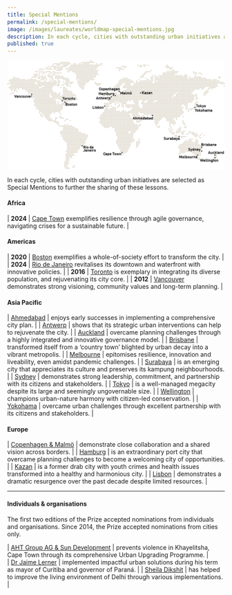 ```yaml
---
title: Special Mentions
permalink: /special-mentions/
image: /images/laureates/worldmap-special-mentions.jpg
description: In each cycle, cities with outstanding urban initiatives are selected as Special Mentions to further the sharing of these lessons.
published: true
---
```


![Special Mentions](/images/laureates/worldmap-special-mentions.jpg/)

In each cycle, cities with outstanding urban initiatives are selected as Special Mentions to further the sharing of these lessons. 

#### **Africa**

| **2024** | [Cape Town](/cape-town/) exemplifies resilience through agile governance, navigating crises for a sustainable future. | 

#### **Americas**

| **2020** | [Boston](/boston/) exemplifies a whole-of-society effort to transform the city. |
| **2024** | [Rio de Janeiro](/rio-de-janeiro/) revitalises its downtown and waterfront with innovative policies. |
| **2016** | [Toronto](/toronto/) is exemplary in integrating its diverse population, and rejuvenating its city core. |
| **2012** |  [Vancouver](/vancouver/) demonstrates strong visioning, community values and long-term planning. |

#### **Asia Pacific**

| [Ahmedabad](/ahmedabad/) | enjoys early successes in implementing a comprehensive city plan. | 
| [Antwerp](/antwerp/) | shows that its strategic urban interventions can help to rejuvenate the city. | 
| [Auckland](/auckland/) | overcame planning challenges through a highly integrated and innovative governance model. | 
| [Brisbane](/brisbane/) | transformed itself from a ‘country town’ blighted by urban decay into a vibrant metropolis. | 
| [Melbourne](/melbourne2/) | epitomises resilience, innovation and liveability, even amidst pandemic challenges. | 
| [Surabaya](/surabaya/) | is an emerging city that appreciates its culture and preserves its kampung neighbourhoods. | 
| [Sydney](/sydney/) | demonstrates strong leadership, commitment, and partnership with its citizens and stakeholders. | 
| [Tokyo](/tokyo/) | is a well-managed megacity despite its large and seemingly ungovernable size. | 
| [Wellington](/wellington/) | champions urban-nature harmony with citizen-led conservation. | 
| [Yokohama](/yokohama/) | overcame urban challenges through excellent partnership with its citizens and stakeholders. | 

#### **Europe**

| [Copenhagen & Malmö](/copenhagen-malmo/) | demonstrate close collaboration and a shared vision across borders. | 
| [Hamburg](/hamburg/) | is an extraordinary port city that overcame planning challenges to become a welcoming city of opportunities. | 
| [Kazan](/kazan/) | is a former drab city with youth crimes and health issues transformed into a healthy and harmonious city. | 
| [Lisbon](/lisbon/) | demonstrates a dramatic resurgence over the past decade despite limited resources. |  

---

#### **Individuals & organisations**

The first two editions of the Prize accepted nominations from individuals and organisations. Since 2014, the Prize accepted nominations from cities only.

| [AHT Group AG & Sun Development](/khayelitsha/) | prevents violence in Khayelitsha, Cape Town through its comprehensive Urban Upgrading Programme. |  
| [Dr Jaime Lerner](/jaime-lerner/) | implemented impactful urban solutions during his term as mayor of Curitiba and governor of Paraná. | 
| [Sheila Dikshit](/sheila-dikshit/) | has helped to improve the living environment of Delhi through various implementations. | 

